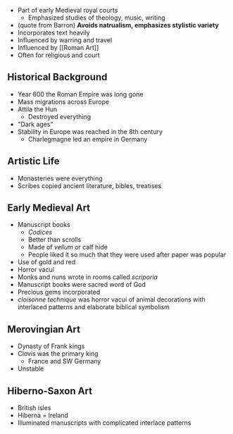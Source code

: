 - Part of early Medieval royal courts
	- Emphasized studies of theology, music, writing
- (quote from Barron) **Avoids natrualism, emphasizes stylistic variety**
- Incorporates text heavily
- Influenced by warring and travel
- Influenced by [[Roman Art]]
- Often for religious and court


## Historical Background
- Year 600 the Roman Empire was long gone
- Mass migrations across Europe
- Attila the Hun
	- Destroyed everything
- "Dark ages"
- Stability in Europe was reached in the 8th century
	- Charlegmagne led an empire in Germany


## Artistic Life
- Monasteries were everything
- Scribes copied ancient literature, bibles, treatises


## Early Medieval Art
- Manuscript books
	- *Codices*
	- Better than scrolls
	- Made of *vellum* or calf hide
	- People liked it so much that they were used after paper was popular
 - Use of gold and red
 - Horror vacui
- Monks and nuns wrote in rooms called *scriporia*
- Manuscript books were sacred word of God
- Precious gems incorporated
- *cloisonne technique* was horror vacui of animal decorations with interlaced patterns and elaborate biblical symbolism


## Merovingian Art
- Dynasty of Frank kings
- Clovis was the primary king
	- France and SW Germany
- Unstable

## Hiberno-Saxon Art
- British isles
- Hiberna = Ireland
- Illuminated manuscripts with complicated interlace patterns
